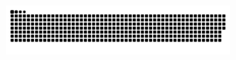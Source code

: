 
<picture>
  <source media="(prefers-color-scheme: dark)" srcset="https://raw.githubusercontent.com/ThamerMalki/ThamerMalki/output/github-contribution-grid-snake-dark.svg">
  <source media="(prefers-color-scheme: light)" srcset="https://raw.githubusercontent.com/ThamerMalki/ThamerMalki/output/github-contribution-grid-snake.svg">
  <img alt="github contribution grid snake animation" src="https://raw.githubusercontent.com/ThamerMalki/ThamerMalki/output/github-contribution-grid-snake.svg">
</picture>

<!--
**ThamerMalki/ThamerMalki** is a ✨ _special_ ✨ repository because its `README.md` (this file) appears on your GitHub profile.

Here are some ideas to get you started:

- 🔭 I’m currently working on ...
- 🌱 I’m currently learning ...
- 👯 I’m looking to collaborate on ...
- 🤔 I’m looking for help with ...
- 💬 Ask me about ...
- 📫 How to reach me: ...
- 😄 Pronouns: ...
- ⚡ Fun fact: ...
-->
